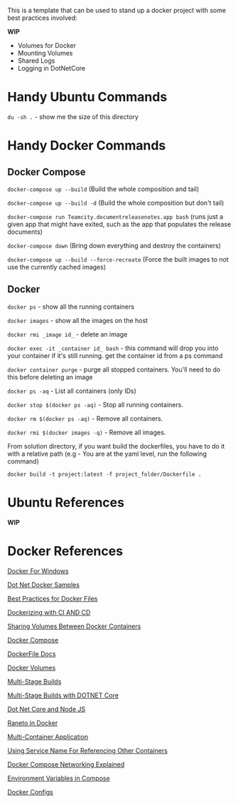 This is a template that can be used to stand up a docker project with some best practices involved:

**WIP**
* Volumes for Docker
* Mounting Volumes
* Shared Logs
* Logging in DotNetCore


# Handy Ubuntu Commands

```du -sh .``` - show me the size of this directory


# Handy Docker Commands

## Docker Compose

```docker-compose up --build``` (Build the whole composition and tail)

```docker-compose up --build -d``` (Build the whole composition but don't tail)

```docker-compose run Teamcity.documentreleasenotes.app bash``` (runs just a given app that might have exited, such as the app that populates the release documents)

```docker-compose down``` (Bring down everything and destroy the containers)

```docker-compose up --build --force-recreate``` (Force the built images to not use the currently cached images)

## Docker

```docker ps``` - show all the running containers

```docker images``` - show all the images on the host

```docker rmi _image id_``` - delete an image

```docker exec -it _container id_ bash``` - this command will drop you into your container if it's still running. get the container id from a ps command

```docker container purge``` - purge all stopped containers. You'll need to do this before deleting an image

```docker ps -aq``` - List all containers (only IDs) 

```docker stop $(docker ps -aq)``` - Stop all running containers. 

```docker rm $(docker ps -aq)``` - Remove all containers. 

```docker rmi $(docker images -q)``` - Remove all images. 

From solution directory, if you want build the dockerfiles, you have to do it with a relative path
(e.g - You are at the yaml level, run the following command)

```docker build -t project:latest -f project_folder/Dockerfile .```


# Ubuntu References

**WIP**

# Docker References


[Docker For Windows](https://docs.docker.com/docker-for-windows/)

[Dot Net Docker Samples](https://github.com/dotnet/dotnet-docker-samples)

[Best Practices for Docker Files](https://docs.docker.com/engine/userguide/eng-image/dockerfile_best-practices/)

[Dockerizing with CI AND CD](https://radu-matTeamcity.com/blog/aspnet-core-docker-azure/)

[Sharing Volumes Between Docker Containers](https://www.digitalocean.com/community/tutorials/how-to-share-data-between-docker-containers)

[Docker Compose](https://docs.docker.com/compose/compose-file/)

[DockerFile Docs](https://docs.docker.com/engine/reference/builder/)

[Docker Volumes](https://docs.docker.com/engine/admin/volumes/volumes/)

[Multi-Stage Builds](https://docs.docker.com/engine/userguide/eng-image/multistage-build/)

[Multi-Stage Builds with DOTNET Core](https://hub.docker.com/r/microsoft/dotnet/)

[Dot Net Core and Node JS](https://developers.filiosoft.com/docker/dotnetcore-node)

[Raneto in Docker](https://github.com/appsecco/raneto-docker)

[Multi-Container Application](https://docs.microsoft.com/en-us/dotnet/standard/microservices-architecture/multi-container-microservice-net-applications/multi-container-applications-docker-compose)

[Using Service Name For Referencing Other Containers](https://docs.docker.com/docker-cloud/apps/service-links/#service-environment-variables)

[Docker Compose Networking Explained](https://docs.docker.com/compose/networking/)

[Environment Variables in Compose](https://docs.docker.com/compose/environment-variables/)

[Docker Configs](https://docs.docker.com/engine/swarm/configs/)